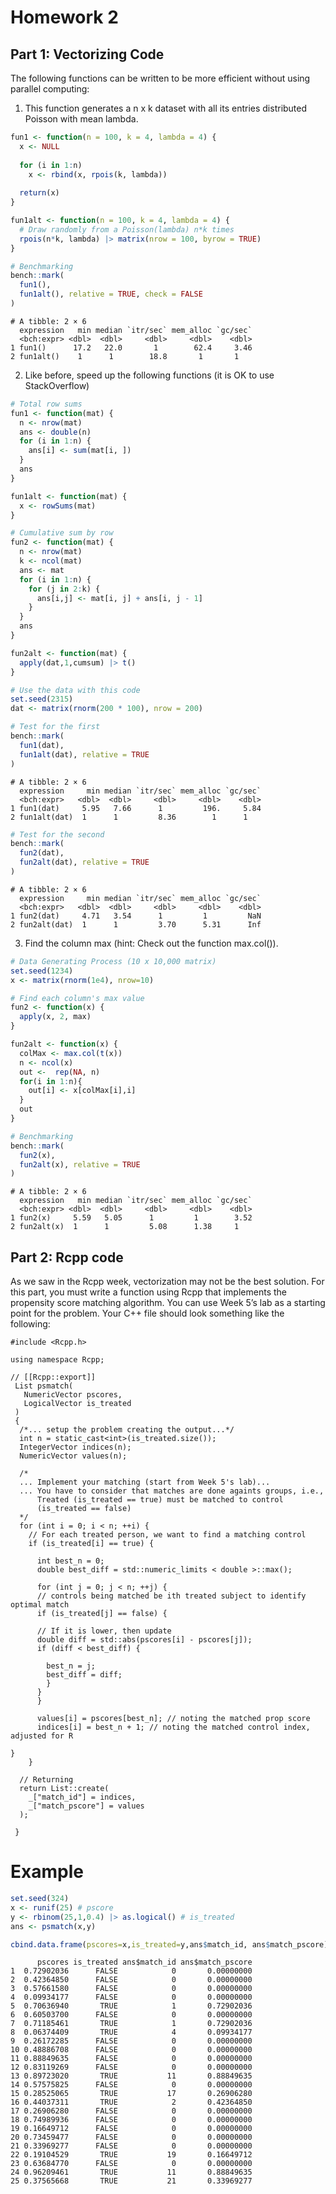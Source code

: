 Homework 2
================

## Part 1: Vectorizing Code

The following functions can be written to be more efficient without
using parallel computing:

1.  This function generates a n x k dataset with all its entries
    distributed Poisson with mean lambda.

``` r
fun1 <- function(n = 100, k = 4, lambda = 4) {
  x <- NULL
  
  for (i in 1:n)
    x <- rbind(x, rpois(k, lambda))
  
  return(x)
}

fun1alt <- function(n = 100, k = 4, lambda = 4) {
  # Draw randomly from a Poisson(lambda) n*k times
  rpois(n*k, lambda) |> matrix(nrow = 100, byrow = TRUE)
}

# Benchmarking
bench::mark(
  fun1(),
  fun1alt(), relative = TRUE, check = FALSE
)
```

    # A tibble: 2 × 6
      expression   min median `itr/sec` mem_alloc `gc/sec`
      <bch:expr> <dbl>  <dbl>     <dbl>     <dbl>    <dbl>
    1 fun1()      17.2   22.0       1        62.4     3.46
    2 fun1alt()    1      1        18.8       1       1   

2.  Like before, speed up the following functions (it is OK to use
    StackOverflow)

``` r
# Total row sums
fun1 <- function(mat) {
  n <- nrow(mat)
  ans <- double(n) 
  for (i in 1:n) {
    ans[i] <- sum(mat[i, ])
  }
  ans
}

fun1alt <- function(mat) {
  x <- rowSums(mat)
}

# Cumulative sum by row
fun2 <- function(mat) {
  n <- nrow(mat)
  k <- ncol(mat)
  ans <- mat
  for (i in 1:n) {
    for (j in 2:k) {
      ans[i,j] <- mat[i, j] + ans[i, j - 1]
    }
  }
  ans
}

fun2alt <- function(mat) {
  apply(dat,1,cumsum) |> t()
}

# Use the data with this code
set.seed(2315)
dat <- matrix(rnorm(200 * 100), nrow = 200)

# Test for the first
bench::mark(
  fun1(dat),
  fun1alt(dat), relative = TRUE
)
```

    # A tibble: 2 × 6
      expression     min median `itr/sec` mem_alloc `gc/sec`
      <bch:expr>   <dbl>  <dbl>     <dbl>     <dbl>    <dbl>
    1 fun1(dat)     5.95   7.66      1         196.     5.84
    2 fun1alt(dat)  1      1         8.36        1      1   

``` r
# Test for the second
bench::mark(
  fun2(dat),
  fun2alt(dat), relative = TRUE
)
```

    # A tibble: 2 × 6
      expression     min median `itr/sec` mem_alloc `gc/sec`
      <bch:expr>   <dbl>  <dbl>     <dbl>     <dbl>    <dbl>
    1 fun2(dat)     4.71   3.54      1         1         NaN
    2 fun2alt(dat)  1      1         3.70      5.31      Inf

3.  Find the column max (hint: Check out the function max.col()).

``` r
# Data Generating Process (10 x 10,000 matrix)
set.seed(1234)
x <- matrix(rnorm(1e4), nrow=10)

# Find each column's max value
fun2 <- function(x) {
  apply(x, 2, max)
}

fun2alt <- function(x) {
  colMax <- max.col(t(x))
  n <- ncol(x)
  out <-  rep(NA, n)
  for(i in 1:n){
    out[i] <- x[colMax[i],i]
  }
  out
}

# Benchmarking
bench::mark(
  fun2(x),
  fun2alt(x), relative = TRUE
)
```

    # A tibble: 2 × 6
      expression   min median `itr/sec` mem_alloc `gc/sec`
      <bch:expr> <dbl>  <dbl>     <dbl>     <dbl>    <dbl>
    1 fun2(x)     5.59   5.05      1         1        3.52
    2 fun2alt(x)  1      1         5.08      1.38     1   

## Part 2: Rcpp code

As we saw in the Rcpp week, vectorization may not be the best solution.
For this part, you must write a function using Rcpp that implements the
propensity score matching algorithm. You can use Week 5’s lab as a
starting point for the problem. Your C++ file should look something like
the following:

``` rcpp
#include <Rcpp.h>

using namespace Rcpp;

// [[Rcpp::export]]
 List psmatch(
   NumericVector pscores,
   LogicalVector is_treated
 )
 {
  /*... setup the problem creating the output...*/
  int n = static_cast<int>(is_treated.size());
  IntegerVector indices(n); 
  NumericVector values(n); 

  /*
  ... Implement your matching (start from Week 5's lab)...
  ... You have to consider that matches are done againts groups, i.e.,
      Treated (is_treated == true) must be matched to control
      (is_treated == false)
  */
  for (int i = 0; i < n; ++i) {
    // For each treated person, we want to find a matching control
    if (is_treated[i] == true) {
      
      int best_n = 0;
      double best_diff = std::numeric_limits < double >::max();
      
      for (int j = 0; j < n; ++j) {
      // controls being matched be ith treated subject to identify optimal match
      if (is_treated[j] == false) {
        
      // If it is lower, then update
      double diff = std::abs(pscores[i] - pscores[j]);
      if (diff < best_diff) {
        
        best_n = j;
        best_diff = diff;
        }
      }
      }

      values[i] = pscores[best_n]; // noting the matched prop score
      indices[i] = best_n + 1; // noting the matched control index, adjusted for R
    
}
    }

  // Returning
  return List::create(
    _["match_id"] = indices,
    _["match_pscore"] = values 
  );

 }
```

# Example

``` r
set.seed(324)
x <- runif(25) # pscore
y <- rbinom(25,1,0.4) |> as.logical() # is_treated
ans <- psmatch(x,y)

cbind.data.frame(pscores=x,is_treated=y,ans$match_id, ans$match_pscore)
```

          pscores is_treated ans$match_id ans$match_pscore
    1  0.72902036      FALSE            0       0.00000000
    2  0.42364850      FALSE            0       0.00000000
    3  0.57661580      FALSE            0       0.00000000
    4  0.09934177      FALSE            0       0.00000000
    5  0.70636940       TRUE            1       0.72902036
    6  0.60503700      FALSE            0       0.00000000
    7  0.71185461       TRUE            1       0.72902036
    8  0.06374409       TRUE            4       0.09934177
    9  0.26172285      FALSE            0       0.00000000
    10 0.48886708      FALSE            0       0.00000000
    11 0.88849635      FALSE            0       0.00000000
    12 0.83119269      FALSE            0       0.00000000
    13 0.89723020       TRUE           11       0.88849635
    14 0.57575825      FALSE            0       0.00000000
    15 0.28525065       TRUE           17       0.26906280
    16 0.44037311       TRUE            2       0.42364850
    17 0.26906280      FALSE            0       0.00000000
    18 0.74989936      FALSE            0       0.00000000
    19 0.16649712      FALSE            0       0.00000000
    20 0.73459477      FALSE            0       0.00000000
    21 0.33969277      FALSE            0       0.00000000
    22 0.19104529       TRUE           19       0.16649712
    23 0.63684770      FALSE            0       0.00000000
    24 0.96209461       TRUE           11       0.88849635
    25 0.37565668       TRUE           21       0.33969277

